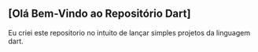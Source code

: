 ## [Olá Bem-Vindo ao Repositório Dart] 

Eu criei este repositorio no intuito de lançar simples projetos da linguagem dart.

